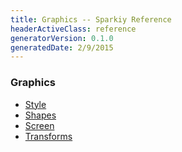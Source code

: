 ```yaml
---
title: Graphics -- Sparkiy Reference
headerActiveClass: reference
generatorVersion: 0.1.0
generatedDate: 2/9/2015
---
```


### Graphics

- [Style](/reference/api/Graphics/Style)
- [Shapes](/reference/api/Graphics/Shapes)
- [Screen](/reference/api/Graphics/Screen)
- [Transforms](/reference/api/Graphics/Transforms)

